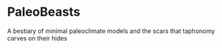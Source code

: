 # PaleoBeasts
A bestiary of minimal paleoclimate models and the scars that taphonomy carves on their hides
